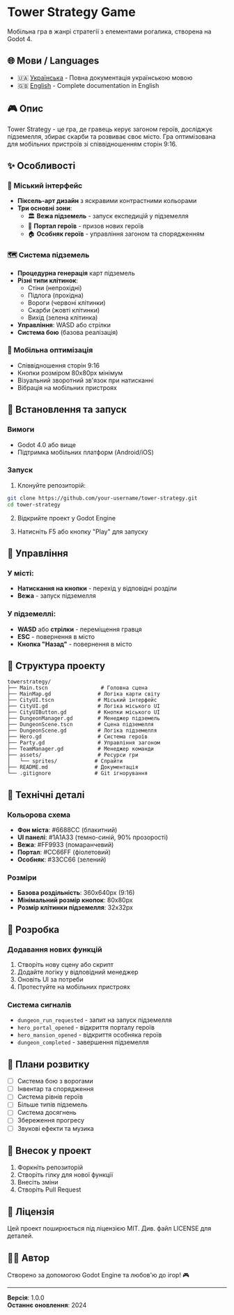 # Tower Strategy Game

Мобільна гра в жанрі стратегії з елементами рогалика, створена на Godot 4.

## 🌐 Мови / Languages

- 🇺🇦 [Українська](../README_UA.md) - Повна документація українською мовою
- 🇬🇧 [English](../README_EN.md) - Complete documentation in English

## 🎮 Опис

Tower Strategy - це гра, де гравець керує загоном героїв, досліджує підземелля, збирає скарби та розвиває своє місто. Гра оптимізована для мобільних пристроїв зі співвідношенням сторін 9:16.

## ✨ Особливості

### 🏰 Міський інтерфейс
- **Піксель-арт дизайн** з яскравими контрастними кольорами
- **Три основні зони**:
  - 🏛️ **Вежа підземель** - запуск експедицій у підземелля
  - 🔮 **Портал героїв** - призов нових героїв
  - 🏠 **Особняк героїв** - управління загоном та спорядженням

### 🗺️ Система підземель
- **Процедурна генерація** карт підземель
- **Різні типи клітинок**:
  - Стіни (непрохідні)
  - Підлога (прохідна)
  - Вороги (червоні клітинки)
  - Скарби (жовті клітинки)
  - Вихід (зелена клітинка)
- **Управління**: WASD або стрілки
- **Система бою** (базова реалізація)

### 📱 Мобільна оптимізація
- Співвідношення сторін 9:16
- Кнопки розміром 80x80px мінімум
- Візуальний зворотний зв'язок при натисканні
- Вібрація на мобільних пристроях

## 🚀 Встановлення та запуск

### Вимоги
- Godot 4.0 або вище
- Підтримка мобільних платформ (Android/iOS)

### Запуск
1. Клонуйте репозиторій:
```bash
git clone https://github.com/your-username/tower-strategy.git
cd tower-strategy
```

2. Відкрийте проект у Godot Engine

3. Натисніть F5 або кнопку "Play" для запуску

## 🎯 Управління

### У місті:
- **Натискання на кнопки** - перехід у відповідні розділи
- **Вежа** - запуск підземелля

### У підземеллі:
- **WASD** або **стрілки** - переміщення гравця
- **ESC** - повернення в місто
- **Кнопка "Назад"** - повернення в місто

## 📁 Структура проекту

```
towerstrategy/
├── Main.tscn                 # Головна сцена
├── MainMap.gd               # Логіка карти світу
├── CityUI.tscn              # Міський інтерфейс
├── CityUI.gd                # Логіка міського UI
├── CityUIButton.gd          # Кнопки міського UI
├── DungeonManager.gd        # Менеджер підземель
├── DungeonScene.tscn        # Сцена підземелля
├── DungeonScene.gd          # Логіка підземелля
├── Hero.gd                  # Система героїв
├── Party.gd                 # Управління загоном
├── TeamManager.gd           # Менеджер команди
├── assets/                  # Ресурси гри
│   └── sprites/            # Спрайти
├── README.md               # Документація
└── .gitignore              # Git ігнорування
```

## 🎨 Технічні деталі

### Кольорова схема
- **Фон міста**: #6688CC (блакитний)
- **UI панелі**: #1A1A33 (темно-синій, 90% прозорості)
- **Вежа**: #FF9933 (помаранчевий)
- **Портал**: #CC66FF (фіолетовий)
- **Особняк**: #33CC66 (зелений)

### Розміри
- **Базова роздільність**: 360x640px (9:16)
- **Мінімальний розмір кнопок**: 80x80px
- **Розмір клітинки підземелля**: 32x32px

## 🔧 Розробка

### Додавання нових функцій
1. Створіть нову сцену або скрипт
2. Додайте логіку у відповідний менеджер
3. Оновіть UI за потреби
4. Протестуйте на мобільних пристроях

### Система сигналів
- `dungeon_run_requested` - запит на запуск підземелля
- `hero_portal_opened` - відкриття порталу героїв
- `hero_mansion_opened` - відкриття особняка героїв
- `dungeon_completed` - завершення підземелля

## 📝 Плани розвитку

- [ ] Система бою з ворогами
- [ ] Інвентар та спорядження
- [ ] Система рівнів героїв
- [ ] Більше типів підземель
- [ ] Система досягнень
- [ ] Збереження прогресу
- [ ] Звукові ефекти та музика

## 🤝 Внесок у проект

1. Форкніть репозиторій
2. Створіть гілку для нової функції
3. Внесіть зміни
4. Створіть Pull Request

## 📄 Ліцензія

Цей проект поширюється під ліцензією MIT. Див. файл LICENSE для деталей.

## 👨‍💻 Автор

Створено за допомогою Godot Engine та любов'ю до ігор! 🎮

---

**Версія**: 1.0.0  
**Останнє оновлення**: 2024